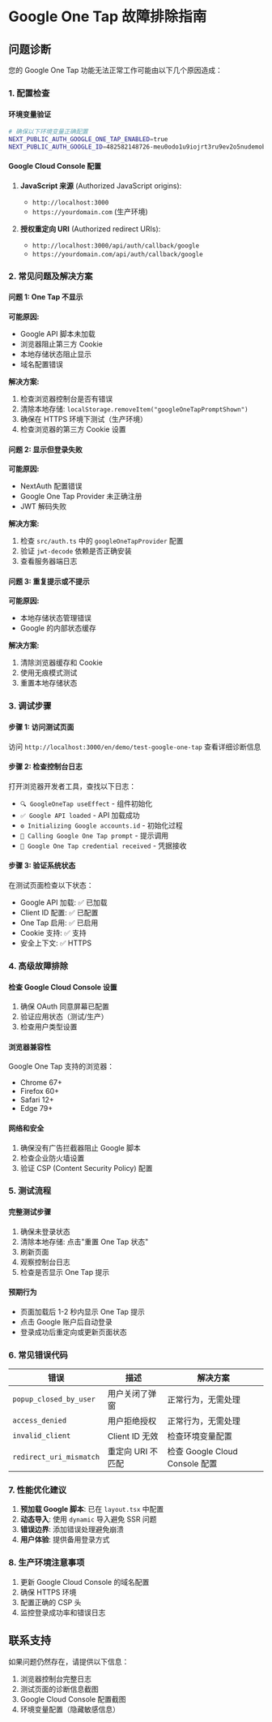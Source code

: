 # Google One Tap 故障排除指南

## 问题诊断

您的 Google One Tap 功能无法正常工作可能由以下几个原因造成：

### 1. 配置检查

#### 环境变量验证
```bash
# 确保以下环境变量正确配置
NEXT_PUBLIC_AUTH_GOOGLE_ONE_TAP_ENABLED=true
NEXT_PUBLIC_AUTH_GOOGLE_ID=482582148726-meu0odo1u9iojrt3ru9ev2o5nudemob7.apps.googleusercontent.com
```

#### Google Cloud Console 配置
1. **JavaScript 来源** (Authorized JavaScript origins):
   - `http://localhost:3000`
   - `https://yourdomain.com` (生产环境)

2. **授权重定向 URI** (Authorized redirect URIs):
   - `http://localhost:3000/api/auth/callback/google`
   - `https://yourdomain.com/api/auth/callback/google`

### 2. 常见问题及解决方案

#### 问题 1: One Tap 不显示
**可能原因:**
- Google API 脚本未加载
- 浏览器阻止第三方 Cookie
- 本地存储状态阻止显示
- 域名配置错误

**解决方案:**
1. 检查浏览器控制台是否有错误
2. 清除本地存储: `localStorage.removeItem("googleOneTapPromptShown")`
3. 确保在 HTTPS 环境下测试（生产环境）
4. 检查浏览器的第三方 Cookie 设置

#### 问题 2: 显示但登录失败
**可能原因:**
- NextAuth 配置错误
- Google One Tap Provider 未正确注册
- JWT 解码失败

**解决方案:**
1. 检查 `src/auth.ts` 中的 `googleOneTapProvider` 配置
2. 验证 `jwt-decode` 依赖是否正确安装
3. 查看服务器端日志

#### 问题 3: 重复提示或不提示
**可能原因:**
- 本地存储状态管理错误
- Google 的内部状态缓存

**解决方案:**
1. 清除浏览器缓存和 Cookie
2. 使用无痕模式测试
3. 重置本地存储状态

### 3. 调试步骤

#### 步骤 1: 访问测试页面
访问 `http://localhost:3000/en/demo/test-google-one-tap` 查看详细诊断信息

#### 步骤 2: 检查控制台日志
打开浏览器开发者工具，查找以下日志：
- `🔍 GoogleOneTap useEffect` - 组件初始化
- `✅ Google API loaded` - API 加载成功
- `⚙️ Initializing Google accounts.id` - 初始化过程
- `📢 Calling Google One Tap prompt` - 提示调用
- `🔐 Google One Tap credential received` - 凭据接收

#### 步骤 3: 验证系统状态
在测试页面检查以下状态：
- Google API 加载: ✅ 已加载
- Client ID 配置: ✅ 已配置  
- One Tap 启用: ✅ 已启用
- Cookie 支持: ✅ 支持
- 安全上下文: ✅ HTTPS

### 4. 高级故障排除

#### 检查 Google Cloud Console 设置
1. 确保 OAuth 同意屏幕已配置
2. 验证应用状态（测试/生产）
3. 检查用户类型设置

#### 浏览器兼容性
Google One Tap 支持的浏览器：
- Chrome 67+
- Firefox 60+
- Safari 12+
- Edge 79+

#### 网络和安全
1. 确保没有广告拦截器阻止 Google 脚本
2. 检查企业防火墙设置
3. 验证 CSP (Content Security Policy) 配置

### 5. 测试流程

#### 完整测试步骤
1. 确保未登录状态
2. 清除本地存储: 点击"重置 One Tap 状态"
3. 刷新页面
4. 观察控制台日志
5. 检查是否显示 One Tap 提示

#### 预期行为
- 页面加载后 1-2 秒内显示 One Tap 提示
- 点击 Google 账户后自动登录
- 登录成功后重定向或更新页面状态

### 6. 常见错误代码

| 错误 | 描述 | 解决方案 |
|------|------|----------|
| `popup_closed_by_user` | 用户关闭了弹窗 | 正常行为，无需处理 |
| `access_denied` | 用户拒绝授权 | 正常行为，无需处理 |
| `invalid_client` | Client ID 无效 | 检查环境变量配置 |
| `redirect_uri_mismatch` | 重定向 URI 不匹配 | 检查 Google Cloud Console 配置 |

### 7. 性能优化建议

1. **预加载 Google 脚本**: 已在 `layout.tsx` 中配置
2. **动态导入**: 使用 `dynamic` 导入避免 SSR 问题
3. **错误边界**: 添加错误处理避免崩溃
4. **用户体验**: 提供备用登录方式

### 8. 生产环境注意事项

1. 更新 Google Cloud Console 的域名配置
2. 确保 HTTPS 环境
3. 配置正确的 CSP 头
4. 监控登录成功率和错误日志

## 联系支持

如果问题仍然存在，请提供以下信息：
1. 浏览器控制台完整日志
2. 测试页面的诊断信息截图
3. Google Cloud Console 配置截图
4. 环境变量配置（隐藏敏感信息）
